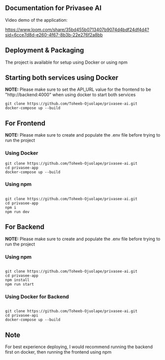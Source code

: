 ## Documentation for Privasee AI

Video demo of the application:

https://www.loom.com/share/35bd455b0713407b9074d4bdf24df4d4?sid=6cce7d8d-e260-4f67-8b3b-22e276f2a8bb




## Deployment & Packaging

The project is available for setup using Docker or using npm 


## Starting both services using Docker

**NOTE:** Please make sure to set the API_URL value for the frontend to be "http://backend:4000" when using docker to start both services

```
git clone https://github.com/Toheeb-Ojuolape/privasee-ai.git
docker-compose up --build

```

## For Frontend

**NOTE:** Please make sure to create and populate the .env file before trying to run the project
 
### Using Docker

```
git clone https://github.com/Toheeb-Ojuolape/privasee-ai.git
cd privasee-app
docker-compose up --build

```

### Using npm

```

git clone https://github.com/Toheeb-Ojuolape/privasee-ai.git
cd privasee-app
npm i
npm run dev

```


## For Backend

**NOTE:** Please make sure to create and populate the .env file before trying to run the project

### Using npm

```

git clone https://github.com/Toheeb-Ojuolape/privasee-ai.git
cd privasee-app
npm install
npm run start

```

### Using Docker for Backend

```

git clone https://github.com/Toheeb-Ojuolape/privasee-ai.git
cd privasee-api
docker-compose up --build

```



## Note
For best experience deploying, I would recommend running the backend first on docker, then running the frontend using npm 